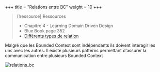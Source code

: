 +++
title = "Relations entre BC"
weight = 10
+++

> [!ressource] Ressources
> - Chapitre 4 - Learning Domain Driven Design
> - Blue Book page 352
> - [Différents types de relation](https://github.com/ddd-crew/context-mapping)

Malgré que les Bounded Context sont indépendants ils doivent interagir les uns avec les autres. Il existe plusieurs patterns permettant d'assurer la communication entre plusieurs Bounded Context

![relations_bc](relations_bc.png)